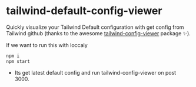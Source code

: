 # tailwind-default-config-viewer
Quickly visualize your Tailwind Default configuration with get config from Tailwind github (thanks to the awesome [tailwind-config-viewer](https://github.com/rogden/tailwind-config-viewer) package ✨).

If we want to run this with loccaly
```sh
npm i
npm start
```

- Its get latest default config and run tailwind-config-viewer on post 3000.
